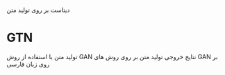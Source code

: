 دیتاست بر روی تولید متن
# GTN
 تولید متن با استفاده از روش GAN
نتایج خروجی تولید متن بر روی روش های GAN بر روی زبان فارسی
